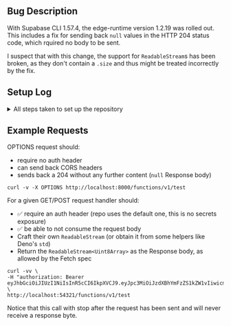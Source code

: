 ## Bug Description

With Supabase CLI 1.57.4, the edge-runtime version 1.2.19 was rolled out.
This includes a fix for sending back `null` values in the HTTP 204 status code, which rquired no body to be sent.

I suspect that with this change, the support for `ReadableStream`s has been broken, as they don't contain a `.size` and thus might be treated incorrectly by the fix.

## Setup Log 

<details>
  <summary>All steps taken to set up the repository</summary>
```
cd response-bug/
```

```
git init
hint: Using 'master' as the name for the initial branch. This default branch name
hint: is subject to change. To configure the initial branch name to use in all
hint: of your new repositories, which will suppress this warning, call:
hint:
hint: 	git config --global init.defaultBranch <name>
hint:
hint: Names commonly chosen instead of 'master' are 'main', 'trunk' and
hint: 'development'. The just-created branch can be renamed via this command:
hint:
hint: 	git branch -m <name>
Initialized empty Git repository in /Users/********/response-bug/.git/
```

```
response-bug on  master 
supabase init


Generate VS Code workspace settings? [y/N] y
Open the response-bug.code-workspace file in VS Code.
Finished supabase init.
```

```
response-bug on  master
supabase start
Seeding data supabase/seed.sql...me...
Started supabase local development setup.

         API URL: http://localhost:54321
     GraphQL URL: http://localhost:54321/graphql/v1
          DB URL: postgresql://postgres:postgres@localhost:54322/postgres
      Studio URL: http://localhost:54323
    Inbucket URL: http://localhost:54324
      JWT secret: super-secret-jwt-token-with-at-least-32-characters-long
        anon key: eyJhbGciOiJIUzI1NiIsInR5cCI6IkpXVCJ9.eyJpc3MiOiJzdXBhYmFzZS1kZW1vIiwicm9sZSI6ImFub24iLCJleHAiOjE5ODM4MTI5OTZ9.CRXP1A7WOeoJeXxjNni43kdQwgnWNReilDMblYTn_I0
service_role key: eyJhbGciOiJIUzI1NiIsInR5cCI6IkpXVCJ9.eyJpc3MiOiJzdXBhYmFzZS1kZW1vIiwicm9sZSI6InNlcnZpY2Vfcm9sZSIsImV4cCI6MTk4MzgxMjk5Nn0.EGIM96RAZx35lJzdJsyH-qQwv8Hdp7fsn3W0YpN81IU
```

```
response-bug on  master
supabase functions new test
Created new Function at supabase/functions/test
```

Set up VSCode settings in `.vscode/settings.json`

```
{
  "deno.enable": true,
  "deno.unstable": true,
  "deno.importMap": "./supabase/functions/import_map.json"
}
```


Adjust `supabase/functions/test/index.ts` with OPTIONS & `Response` stream example

```
response-bug on  master
supabase functions serve
Setting up Edge Functions runtime...
Serving functions on http://localhost:54321/functions/v1/<function-name>
```
</details>

## Example Requests

OPTIONS request should:

* require no auth header
* can send back CORS headers
* sends back a 204 without any further content (`null` Response body)


```
curl -v -X OPTIONS http://localhost:8000/functions/v1/test
```

For a given GET/POST request handler should:

* ✅ require an auth header (repo uses the default one, this is no secrets exposure)
* ✅ be able to not consume the request body
* Craft their own `ReadableStream` (or obtain it from some helpers like Deno's `std`)
* Return the `ReadableStream<Uint8Array>` as the Response body, as allowed by the Fetch spec

```
curl -vv \
-H "authorization: Bearer eyJhbGciOiJIUzI1NiIsInR5cCI6IkpXVCJ9.eyJpc3MiOiJzdXBhYmFzZS1kZW1vIiwicm9sZSI6ImFub24iLCJleHAiOjE5ODM4MTI5OTZ9.CRXP1A7WOeoJeXxjNni43kdQwgnWNReilDMblYTn_I0" \
http://localhost:54321/functions/v1/test
```

Notice that this call with stop after the request has been sent and will never receive a response byte.
